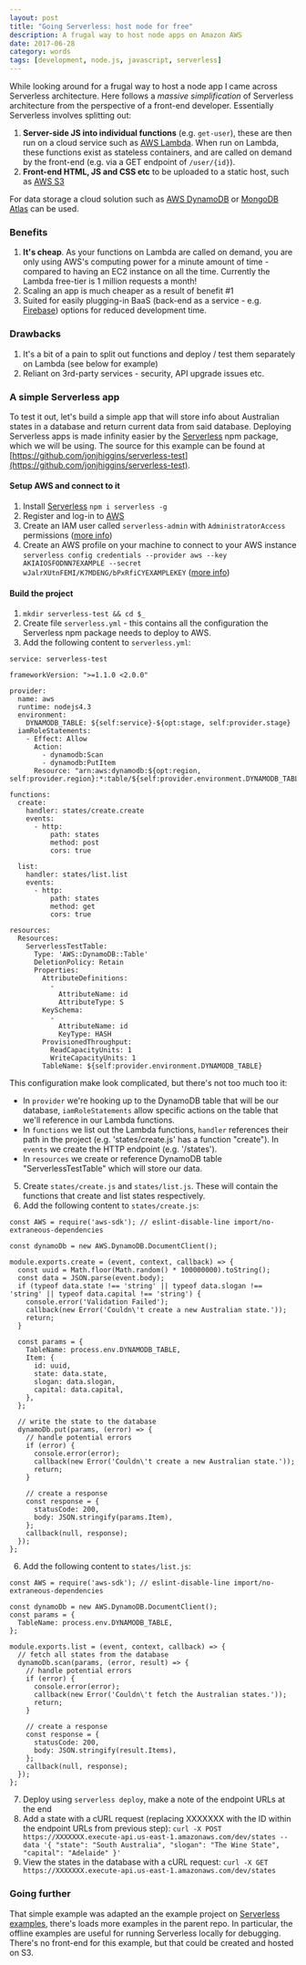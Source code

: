 ```yaml
---
layout: post
title: "Going Serverless: host node for free"
description: A frugal way to host node apps on Amazon AWS
date: 2017-06-28
category: words
tags: [development, node.js, javascript, serverless]
---
```


While looking around for a frugal way to host a node app I came across Serverless architecture. Here follows a *massive simplification* of Serverless architecture from the perspective of a front-end developer. Essentially Serverless involves splitting out:

1. **Server-side JS into individual functions** (e.g. `get-user`), these are then run on a cloud service such as [AWS Lambda](https://aws.amazon.com/lambda/details/). When run on Lambda, these functions exist as stateless containers, and are called on demand by the front-end (e.g. via a GET endpoint of `/user/{id}`).
2. **Front-end HTML, JS and CSS etc** to be uploaded to a static host, such as [AWS S3](https://aws.amazon.com/s3/)

For data storage a cloud solution such as [AWS DynamoDB](https://aws.amazon.com/dynamodb/) or [MongoDB Atlas](https://www.mongodb.com/cloud) can be used.

### Benefits

1. **It's cheap**. As your functions on Lambda are called on demand, you are only using AWS's computing power for a minute amount of time - compared to having an EC2 instance on all the time. Currently the Lambda free-tier is 1 million requests a month!
2. Scaling an app is much cheaper as a result of benefit #1
3. Suited for easily plugging-in BaaS (back-end as a service - e.g. [Firebase](https://firebase.google.com/)) options for reduced development time.

### Drawbacks

1. It's a bit of a pain to split out functions and deploy / test them separately on Lambda (see below for example)
2. Reliant on 3rd-party services - security, API upgrade issues etc.

### A simple Serverless app
To test it out, let's build a simple app that will store info about Australian states in a database and return current data from said database. Deploying Serverless apps is made infinity easier by the [Serverless](https://serverless.com) npm package, which we will be using. The source for this example can be found at [https://github.com/jonjhiggins/serverless-test](https://github.com/jonjhiggins/serverless-test).

#### Setup AWS and connect to it
1. Install [Serverless](https://serverless.com) `npm i serverless -g`
2. Register and log-in to [AWS](https://aws.amazon.com)
3. Create an IAM user called `serverless-admin` with `AdministratorAccess` permissions ([more info](https://serverless.com/framework/docs/providers/aws/guide/credentials/))
4. Create an AWS profile on your machine to connect to your AWS instance `serverless config credentials --provider aws --key AKIAIOSFODNN7EXAMPLE --secret wJalrXUtnFEMI/K7MDENG/bPxRfiCYEXAMPLEKEY` ([more info](https://serverless.com/framework/docs/providers/aws/guide/credentials/))

#### Build the project

1. `mkdir serverless-test && cd $_ `
3. Create file `serverless.yml` - this contains all the configuration the Serverless npm package needs to deploy to AWS.
4. Add the following content to `serverless.yml`:
```
service: serverless-test

frameworkVersion: ">=1.1.0 <2.0.0"

provider:
  name: aws
  runtime: nodejs4.3
  environment:
    DYNAMODB_TABLE: ${self:service}-${opt:stage, self:provider.stage}
  iamRoleStatements:
    - Effect: Allow
      Action:
        - dynamodb:Scan
        - dynamodb:PutItem
      Resource: "arn:aws:dynamodb:${opt:region, self:provider.region}:*:table/${self:provider.environment.DYNAMODB_TABLE}"

functions:
  create:
    handler: states/create.create
    events:
      - http:
          path: states
          method: post
          cors: true

  list:
    handler: states/list.list
    events:
      - http:
          path: states
          method: get
          cors: true

resources:
  Resources:
    ServerlessTestTable:
      Type: 'AWS::DynamoDB::Table'
      DeletionPolicy: Retain
      Properties:
        AttributeDefinitions:
          -
            AttributeName: id
            AttributeType: S
        KeySchema:
          -
            AttributeName: id
            KeyType: HASH
        ProvisionedThroughput:
          ReadCapacityUnits: 1
          WriteCapacityUnits: 1
        TableName: ${self:provider.environment.DYNAMODB_TABLE}
```
This configuration make look complicated, but there's not too much too it:

- In `provider` we're hooking up to the DynamoDB table that  will be our database, `iamRoleStatements` allow specific actions on the table that we'll reference in our Lambda functions.
- In `functions` we list out the Lambda functions, `handler` references their path in the project (e.g. 'states/create.js' has a function "create"). In `events` we create the HTTP endpoint (e.g. '/states').
- In `resources` we create or reference DynamoDB table "ServerlessTestTable" which will store our data.

5. Create `states/create.js` and `states/list.js`. These will contain the functions that create and list states respectively.
6. Add the following content to `states/create.js`:
```
const AWS = require('aws-sdk'); // eslint-disable-line import/no-extraneous-dependencies

const dynamoDb = new AWS.DynamoDB.DocumentClient();

module.exports.create = (event, context, callback) => {
  const uuid = Math.floor(Math.random() * 100000000).toString();
  const data = JSON.parse(event.body);
  if (typeof data.state !== 'string' || typeof data.slogan !== 'string' || typeof data.capital !== 'string') {
    console.error('Validation Failed');
    callback(new Error('Couldn\'t create a new Australian state.'));
    return;
  }

  const params = {
    TableName: process.env.DYNAMODB_TABLE,
    Item: {
      id: uuid,
      state: data.state,
      slogan: data.slogan,
      capital: data.capital,
    },
  };

  // write the state to the database
  dynamoDb.put(params, (error) => {
    // handle potential errors
    if (error) {
      console.error(error);
      callback(new Error('Couldn\'t create a new Australian state.'));
      return;
    }

    // create a response
    const response = {
      statusCode: 200,
      body: JSON.stringify(params.Item),
    };
    callback(null, response);
  });
};

```
6. Add the following content to `states/list.js`:
```
const AWS = require('aws-sdk'); // eslint-disable-line import/no-extraneous-dependencies

const dynamoDb = new AWS.DynamoDB.DocumentClient();
const params = {
  TableName: process.env.DYNAMODB_TABLE,
};

module.exports.list = (event, context, callback) => {
  // fetch all states from the database
  dynamoDb.scan(params, (error, result) => {
    // handle potential errors
    if (error) {
      console.error(error);
      callback(new Error('Couldn\'t fetch the Australian states.'));
      return;
    }

    // create a response
    const response = {
      statusCode: 200,
      body: JSON.stringify(result.Items),
    };
    callback(null, response);
  });
};

```
7. Deploy using `serverless deploy`, make a note of the endpoint URLs at the end
8. Add a state with a cURL request (replacing XXXXXXX with the ID within the endpoint URLs from previous step): `curl -X POST https://XXXXXXX.execute-api.us-east-1.amazonaws.com/dev/states --data '{ "state": "South Australia", "slogan": "The Wine State", "capital": "Adelaide" }'`
9. View the states in the database with a cURL request: `curl -X GET https://XXXXXXX.execute-api.us-east-1.amazonaws.com/dev/states`

### Going further

That simple example was adapted an the example project on [Serverless examples](https://github.com/serverless/examples/tree/master/aws-node-rest-api-with-dynamodb), there's loads more examples in the parent repo. In particular, the offline examples are useful for running Serverless locally for debugging. There's no front-end for this example, but that could be created and hosted on S3.
